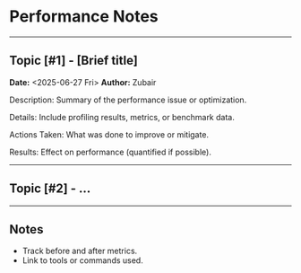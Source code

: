 <!--
START OF: performance.md
Purpose: Capture notes on performance bottlenecks, optimizations, and profiling results.
Update Frequency: Update after performance reviews or profiling sessions.
Location: docs/dev-notes/performance.md
-->

# Performance Notes

---

## Topic [#1] - [Brief title]

**Date:** <2025-06-27 Fri>
**Author:** Zubair

Description:
Summary of the performance issue or optimization.

Details:
Include profiling results, metrics, or benchmark data.

Actions Taken:
What was done to improve or mitigate.

Results:
Effect on performance (quantified if possible).

---

## Topic [#2] - ...

---

## Notes

- Track before and after metrics.
- Link to tools or commands used.

<!-- END OF performance.md -->
